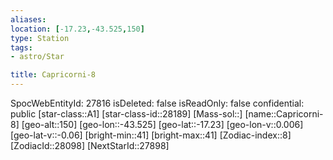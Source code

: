 ```yaml
---
aliases: 
location: [-17.23,-43.525,150]
type: Station
tags:
- astro/Star

title: Capricorni-8
---
```

SpocWebEntityId: 27816
isDeleted: false
isReadOnly: false
confidential: public
[star-class::A1]
[star-class-id::28189]
[Mass-sol::]
[name::Capricorni-8]
[geo-alt::150]
[geo-lon::-43.525]
[geo-lat::-17.23]
[geo-lon-v::0.006]
[geo-lat-v::-0.06]
[bright-min::41]
[bright-max::41]
[Zodiac-index::8]
[ZodiacId::28098]
[NextStarId::27898]




